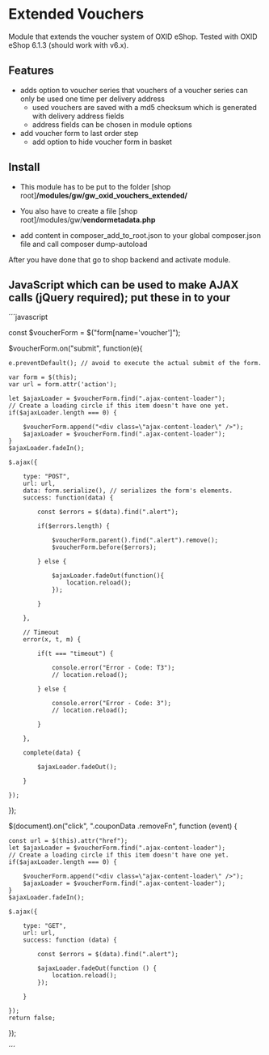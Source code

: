 # Extended Vouchers

Module that extends the voucher system of OXID eShop. Tested with OXID eShop 6.1.3 (should work with v6.x).

## Features
* adds option to voucher series that vouchers of a voucher series can only be used one time per delivery address
    * used vouchers are saved with a md5 checksum which is generated with delivery address fields
    * address fields can be chosen in module options
* add voucher form to last order step
    * add option to hide voucher form in basket

## Install
- This module has to be put to the folder
\[shop root\]**/modules/gw/gw_oxid_vouchers_extended/**

- You also have to create a file
\[shop root\]/modules/gw/**vendormetadata.php**

- add content in composer_add_to_root.json to your global composer.json file and call composer dump-autoload

After you have done that go to shop backend and activate module.

## JavaScript which can be used to make AJAX calls (jQuery required); put these in to your

´´´javascript

const $voucherForm = $("form[name='voucher']");

$voucherForm.on("submit", function(e){

    e.preventDefault(); // avoid to execute the actual submit of the form.

    var form = $(this);
    var url = form.attr('action');

    let $ajaxLoader = $voucherForm.find(".ajax-content-loader");
    // Create a loading circle if this item doesn't have one yet.
    if($ajaxLoader.length === 0) {

        $voucherForm.append("<div class=\"ajax-content-loader\" />");
        $ajaxLoader = $voucherForm.find(".ajax-content-loader");
    }
    $ajaxLoader.fadeIn();

    $.ajax({

        type: "POST",
        url: url,
        data: form.serialize(), // serializes the form's elements.
        success: function(data) {

            const $errors = $(data).find(".alert");

            if($errors.length) {

                $voucherForm.parent().find(".alert").remove();
                $voucherForm.before($errors);

            } else {

                $ajaxLoader.fadeOut(function(){
                    location.reload();
                });

            }

        },

        // Timeout
        error(x, t, m) {

            if(t === "timeout") {

                console.error("Error - Code: T3");
                // location.reload();

            } else {

                console.error("Error - Code: 3");
                // location.reload();

            }

        },

        complete(data) {

            $ajaxLoader.fadeOut();

        }

    });
});

$(document).on("click", ".couponData .removeFn", function (event) {

    const url = $(this).attr("href");
    let $ajaxLoader = $voucherForm.find(".ajax-content-loader");
    // Create a loading circle if this item doesn't have one yet.
    if($ajaxLoader.length === 0) {

        $voucherForm.append("<div class=\"ajax-content-loader\" />");
        $ajaxLoader = $voucherForm.find(".ajax-content-loader");
    }
    $ajaxLoader.fadeIn();

    $.ajax({

        type: "GET",
        url: url,
        success: function (data) {

            const $errors = $(data).find(".alert");

            $ajaxLoader.fadeOut(function () {
                location.reload();
            });

        }

    });
    return false;

});

´´´
